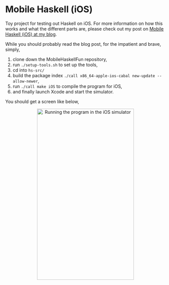 # Mobile Haskell (iOS)

Toy project for testing out Haskell on iOS. For more information on how this works and what the different parts are, please check out my post on [Mobile Haskell (iOS) at my blog](https://codetalk.io/posts/2018-02-07-Mobile-Haskell.html).

While you should probably read the blog post, for the impatient and brave, simply,

1. clone down the MobileHaskellFun repository,
2. run `./setup-tools.sh` to set up the tools,
3. cd into `hs-src/`
4. build the package index `./call x86_64-apple-ios-cabal new-update --allow-newer`,
5. run `./call make iOS` to compile the program for iOS,
6. and finally launch Xcode and start the simulator.

You should get a screen like below,

<p align="center">
  <img width="305" height="539" alt="Running the program in the iOS simulator" title="Running the program in the iOS simulator" src="https://user-images.githubusercontent.com/1189998/35937522-bc67f90a-0c46-11e8-80e8-e7c852a3b85f.png">
</p>
